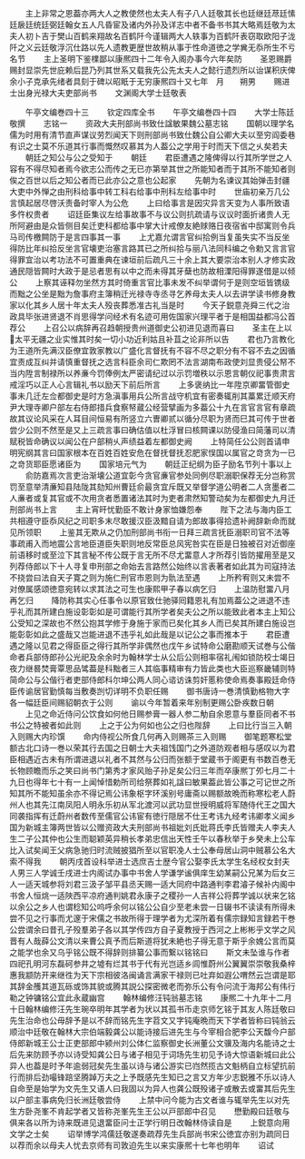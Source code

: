 <!-- { "loadSidebar": true } -->
　　主上非常之恩葢亦两大人之教使然也太夫人有子八人廷敬其长也廷继廷荩廷愫廷扆廷统廷弼廷翰女五人凡昏宦及诸内外孙及详志中者不备书书其大略焉廷敬为太夫人初卜吉于樊山百鹤来翔故名百鹤阡今谨辑两大人轶事为百鹤阡表窃取欧阳子泷阡之义云廷敬浮沉仕路以先人遗教更歴世故稍从事于性命道徳之学兾无忝所生不亏名节
　　主上圣明下鉴檏鄙以康熈四十二年令入阁办事今六年矣防
　　圣恩赐爵赐封显崇先世庇赖后昆乃列其世系又载我先公先太夫人之懿行遗烈所以诒谋积庆俾余小子克承先绪者具刻于碑以昭眂于无穷康熈四十又七年　月　　朔男
　　赐进士出身光禄大夫吏部尚书
　　文渊阁大学士廷敬表











　　午亭文编巻四十三
　　钦定四库全书
　　午亭文编巻四十四
　　大学士陈廷敬撰
　　志铭一
　　资政大夫刑部尚书致仕諡敏果魏公墓志铭
　　国朝以理学名儒为时用有清节直声谋议劳烈闻天下则刑部尚书致仕魏公自公卿大夫以至穷阎委巷有识之士莫不乐道其行事而慨然叹慕其为人葢公之学用于时而天下信之乆矣若夫
　　朝廷之知公与公之受知于
　　朝廷
　　君臣遭遇之隆俾得以行其所学世之人容有不得尽知者焉今欲志公而传之无已亦第举其世之所能知者而于其所不能知者则俟之百世以后之知公者而已此亦公之意也公起家
　　先朝为名谏议其始弹击封疆大吏中外惮之由刑科给事中转工科右给事中刑科左给事中时
　　世庙初亲万几公言慎起居尽啓沃责备时宰人为公危
　　上曰给事言是因灾异言天变为人事所致语多忤权贵者
　　诏廷臣集议左给事故事不与议公则抗疏请与议议时面折诸贵人无所阿避由是众皆侧目矣迁吏科都给事中掌大计戒僚友絶赇赂日夜宿省中邸寓则令兵马司传檄闗防于是言四事其一事
　　上尤嘉允谓言官纠拾例当复虽失实不当反坐得防比年纠拾反坐言官壊吏治塞言路其已之所纠拾与丽八法同科编之令勅又言言官得罪宜治以考功法不可置重典在谏垣前后疏凡三十余上其大要崇治本别人才修实政通民隠皆闗时大政于是忌者思有以中之而未得其牙蘖也防故相溧阳得罪遂借是以倾公
　　上察其诬释勿坐然方其时倚重言官比事未发不纠举谓何于是则空垣皆镌级而黜之公坐是黜为詹事府主簿稍迁光禄寺寺丞寻乞养母太夫人以去讲学读书修身教家以化其乡人居十年太夫人殁丧葬悉准古礼当是时
　　今天子鋭意尧舜三代之治政具毕张进贤退不肖思得学问经术有名迹可用佐国家兴理平者于是相国益都冯公首荐公
　　上召公以病辞再召趋朝授贵州道御史公初进见退而喜曰
　　圣主在上以太平无疆之业实惟其时矣一切小功近利姑且补苴之论非所以告
　　君也乃言教化为王道所先满汉臣僚宜敦家教以广盛化言督抚有不容不尽之职分有不容不去之因循宜责成互纠并请慎重督抚之选言科臣余司仁欺罔不法言湖南布政使刘显贵侵公帑不当内陞言制禄所以养亷今罚俸例太严密请纪过以示罚増秩以示恩言朝仪祀事贵肃言戒淫巧以正人心言辑礼书以励天下前后所言
　　上多褒纳比一年陞京卿畱管御史事未几迁左佥都御史是时方急滇事用兵公所言战守机宜有密奏辄削其藁累迁顺天府尹大理寺卿户部左右侍郎措兵食察帑蔵公经营擘画为多葢公十九在言官言官有章疏故其议论风采在人耳目间恒易有所竖立六曺卿贰以循分尽职为贤而巳其可传于世者尝少公则不然至是又上三疏言事曰确估值以杜浮冒曰核闗课以防侵渔曰简藩司以清赋税皆命确议以闻公在户部稍乆声绩益着左都御史阙
　　上特简任公公则首请申明宪纲其言曰国家根本在百姓百姓安危在督抚督抚忍肥家悮国以属官之竒贪为一已之竒货耶臣愿诸臣为
　　国家培元气为
　　朝廷正纪纲为臣子励名节列十事以上
　　俞防嘉焉次言吏治渐壊公道宜彰今贪官亷官参处同例尽职溺职保荐无分岂称赏罚至意举清亷知县陆陇其劾知州曹廷俞最贪宜斥既又举督学道公明者二人贪墨者二人亷者或复其官或不次用贪者悉置诸法其时为吏者肃然知警动矣为左都御史九月迁刑部尚书上言
　　主上宵旰忧勤臣不敢计身家恤嫌怨奉
　　陛下之法与海内臣工共相遵守臣忝风纪之司职多末尽敢援汉臣汲黯自请为郎故事得拾遗补阙辞新命而就见所领职
　　上鉴其无欺从之仍加刑部尚书衔一日拜三疏言抚臣溺职司官不法等事疏甫入而地震公言地臣道臣失职则地反常臣总风宪咎实在臣是日独被召对近御座前语移时或至泣下其言秘不传公既于言无所不尽尤畱意人才所荐引皆防擢用至是又列荐侍郎以下十人寻复申刑部之命始去言路然公始终以言表著者如此其为司寇持法不挠尝曰法自天子寛之则为施仁刑官市恩则为骩法至遇
　　上所矜宥则又未尝不对僚属感颂徳意宛转以求其法之可生也康熙甲子春以病乞归
　　上温防慰畱八月再乞归
　　降防称其实心任事令以原官致仕驰驿囘籍恩礼有加焉葢公之进退不违乎礼而其所建白施设彰彰如是可谓能行其所学者矣夫公之所以能致此者本主上知公公受知之深故也不然公抱其学修于身施于家而已矣化其乡人而已矣其所建白施设岂能彰彰如此之盛哉又岂能进退不违乎礼如此哉是以记公之事而推本于
　　君臣遭遇之隆以见君之得臣臣之得行其所学非偶然也戊午乡试特命公磨勘顺天试巻与公偕命者兵部侍郎孙公光祀及余余时为翰林学士从公后公则相率宿礼闱如锁防校士竭日夜力继晷焚膏覃思品骘葢是科黜者三人其临事精审有力皆此类也大臣巡察畿辅则特简命公与公偕行者吏部侍郎科尔坤公两人同心谘访诛剪奸慝称使命焉奏事殿廷命侍臣传谕居官勤慎每当敷奏剀切详明不负职任赐
　　御书唐诗一巻清慎勤格物大字各一幅廷臣间赐貂朝衣于公则
　　谕以今年暂着来年别制更赐公卧疾数日朝
　　上见之命近侍问公饮食如何他日赐参膏一器人参二觔自余恩意与羣臣同者不书书公之特被者如此则
　　上之于公为何如也公之归也陛辞
　　上曰比行当三入朝入则赐大内珍馔
　　命内侍视公所食几何再入则赐茶三入则赐
　　御笔题寒松堂额古北口诗一巻以荣其行去国之日朝士大夫祖饯国门之外道防观者相与感叹以为君臣相遇近古未有所谓进退以礼者不其然与公归而张额于堂蔵书于阁更有书数百巻无长物顾瞻而乐之笑曰尚书门第秀才家风贻子孙足矣公归三年而卒康熈丁夘七月二十九日也得年七十有一上闻悼惜勅所司给祭葬如礼諡曰敏果葢此皆公事之可记世之所知其所不能知虽余亦不得记焉公讳象枢字环溪别号庸斋以赐额故晩而称寒松老人蔚州人也其先江南凤阳人明永乐初从军北渡河以武功显世授明威将军随侍代王之国大同袭指挥有迁蔚州者数传至儒官公讳宦有徳行隠居不仕王考讳九经考讳卿孝义闻乡国为新城主簿两世皆以公赠资政大夫刑部尚书祖妣刘氏妣蒋氏李氏皆赠夫人李夫人生二子公其仲也公生而聪颖英异稍长孝弟忠信出天性壬午以春秋举于乡癸未上公车比入试矣闻王父病急驰归时流贼披猖所至以官职凂人士公奉母居山洞中贼慕公名大索不得我
　　朝丙戌首设科举进士选庶吉士歴今官公娶李氏太学生名经权女封夫人男三人学诚壬戌进士内阁试办事中书舍人学谦学谧俱庠生幼某嗣公兄某为后女三人一适天城参将刘君三汲子邹平县丞天赐一适大同府中路通判李君濬子候补内阁中书舍人恒烑一适陜西平凉府通判姚君永康子之稷孙一人吉祥公将葬学诚以状来乞铭以余公之乡人也谓稔知公呜呼余何以铭公公自少至老未尝一日辍书不读读有所得未尝不见之行事而尤邃于宋儒之书故所得于理学者为尤深所着有儒宗録知言録若干巻公尝谓余曰昔孔子殁羣弟子各以其学传四方自子夏教授于西河之上彬彬乎文学之风晋有人哉薛公文清以来曹公真予而后斯道将犹未絶也子得无意于斯乎余媿公言而莫之能学也余又乌乎铭公既不得辞则排纂公事而繋以铭铭曰
　　斯文未坠谁与作者四祀孔明河东磊砢参井之墟有烂其书于代有光岂适乡闾惟蔚州公翼翼崇崇敬我桑梓惠我颛防开来继徃为天下宗相彼洛闽诵言满家干禄则已吐弃如遐公喟然云岂谓是耶其辞金雘其道瓦砾或饰其貌或腾其説公探密微老而弥乐公有令问流于海邦公有伟行勒之钟镛铭公宜此永蔵幽宫
　　翰林编修汪钝翁墓志铭
　　康熈二十九年十二月十日翰林编修汪先生琬卒明年其学者为状以其孤书币走京师乞铭于其友人陈廷敬曰先生治命也公毋辞予是以不辞而铭先生字苕文又字钝庵晩而天下学者皆称曰钝翁云顺治中廷敬在翰林大宗伯端毅龚公以能诗接后进先生与今宰相合肥李公天馥今户部侍郎新城王公士正吏部郎中颍州刘公体仁监察御史长洲董公文骥及海内名能诗之士后先来防顾予亦以诗受知龚公日与诸子相见于词场先生初见予诗大惊语新城曰此公异人也葢是时予年逾弱冠矣先生虽以诗与诸公游实已岿然揽古文魁柄自立标望抗前行而排后劲嘬锋踣坚腾踔万夫之上予既感先生知已之言又方年少志鋭雅不乐以诗人自命至是始学为文先生又语人曰我固以为异人也龚公既殁诸子或散去或畱其后先生以户部主事病免归长洲廷敬尝侍
　　上禁中问今能为古文者谁与辄举先生以对先生方卧尧峯不肯起学者又皆称尧峯先生王公以戸部郎中召见
　　懋勤殿曰廷敬与俱来各以所为诗来既进见退畱臣问士正学行明日改翰林侍读自是
　　上鋭意向用文学之士矣
　　诏举博学鸿儒廷敬遂奏疏荐先生兵部尚书宋公徳宜亦别为疏同日以荐而余以母夫人忧去京师有司敦迫先生以来实康熈十七年也明年
　　诏试
